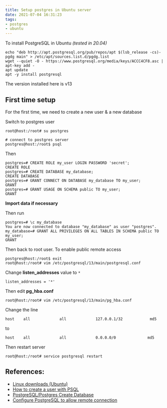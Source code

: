```yaml
---
title: Setup postgres in Ubuntu server
date: 2021-07-04 16:31:23
tags:
- postgres
- ubuntu
---
```


To install PostgreSQL in Ubuntu _(tested in 20.04)_

```
echo "deb http://apt.postgresql.org/pub/repos/apt $(lsb_release -cs)-pgdg main" > /etc/apt/sources.list.d/pgdg.list
wget --quiet -O - https://www.postgresql.org/media/keys/ACCC4CF8.asc | apt-key add -
apt update
apt -y install postgresql
```

The version installed here is v13

## First time setup

For the first time, we need to create a new user & a new database

Switch to postgres user

```
root@host:/root# su postgres

# connect to postgres server
postgres@host:/root$ psql
```

Then

```
postgres=# CREATE ROLE my_user LOGIN PASSWORD 'secret';
CREATE ROLE
postgres=# CREATE DATABASE my_database;
CREATE DATABASE
postgres=# GRANT CONNECT ON DATABASE my_database TO my_user;
GRANT
postgres=# GRANT USAGE ON SCHEMA public TO my_user;
GRANT
```

**Import data if necessary**

Then run

```
postgres=# \c my_database
You are now connected to database "my_database" as user "postgres".
my_database=# GRANT ALL PRIVILEGES ON ALL TABLES IN SCHEMA public TO my_user;
GRANT
```

Then back to root user. To enable public remote access

```
postgres@host:/root$ exit
root@host:/root# vim /etc/postgresql/13/main/postgresql.conf
```

Change **listen_addresses** value to `*`

```
listen_addresses = '*'
```

Then edit **pg_hba.conf**

```
root@host:/root# vim /etc/postgresql/13/main/pg_hba.conf
```

Change the line 

```
host    all             all             127.0.0.1/32            md5
```

to

```
host    all             all             0.0.0.0/0              md5
```

Then restart server

```
root@host:/root# service postgresql restart
```

## References:

- [Linux downloads (Ubuntu)](https://www.postgresql.org/download/linux/ubuntu/)
- [How to create a user with PSQL](https://chartio.com/learn/postgresql/create-a-user-with-psql/)
- [PostgreSQL/Postgres Create Database](https://www.guru99.com/postgresql-create-database.html)
- [Configure PostgreSQL to allow remote connection](https://www.bigbinary.com/blog/configure-postgresql-to-allow-remote-connection)
